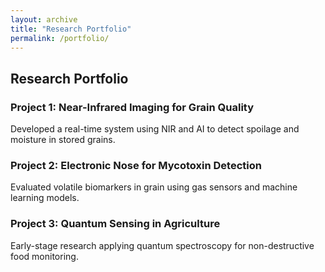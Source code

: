 ```yaml
---
layout: archive
title: "Research Portfolio"
permalink: /portfolio/
---
```


## Research Portfolio

### Project 1: Near-Infrared Imaging for Grain Quality  
Developed a real-time system using NIR and AI to detect spoilage and moisture in stored grains.

### Project 2: Electronic Nose for Mycotoxin Detection  
Evaluated volatile biomarkers in grain using gas sensors and machine learning models.

### Project 3: Quantum Sensing in Agriculture  
Early-stage research applying quantum spectroscopy for non-destructive food monitoring.

<!-- You can keep adding more projects here -->

